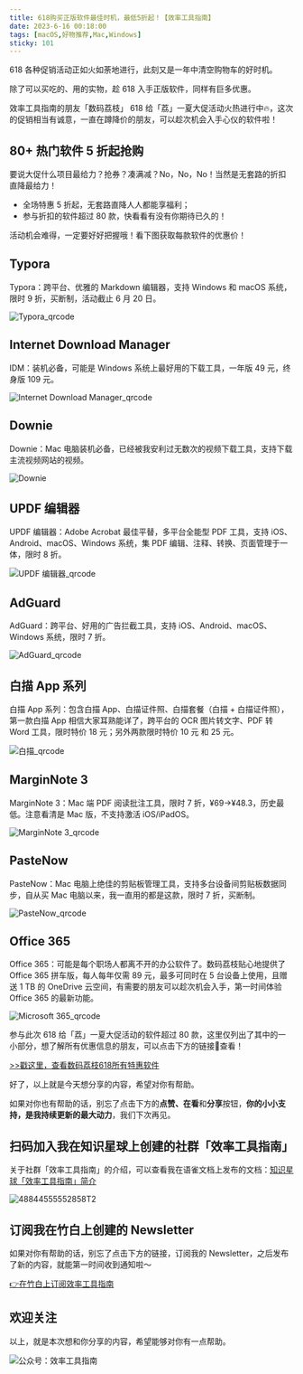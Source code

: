 ```yaml
---
title: 618购买正版软件最佳时机，最低5折起！【效率工具指南】
date: 2023-6-16 00:18:00               
tags: [macOS,好物推荐,Mac,Windows]     
sticky: 101                                                                                  
---
```


618 各种促销活动正如火如荼地进行，此刻又是一年中清空购物车的好时机。      

除了可以买吃的、用的实物，趁 618 入手正版软件，同样有巨多优惠。        

效率工具指南的朋友「数码荔枝」 618 给「荔」一夏大促活动火热进行中🔥，这次的促销相当有诚意，一直在蹲降价的朋友，可以趁次机会入手心仪的软件啦！      

## 80+ 热门软件 5 折起抢购    

要说大促什么项目最给力？抢券？凑满减？No，No，No！当然是无套路的折扣直降最给力！      

* 全场特惠 5 折起，无套路直降人人都能享福利；      
* 参与折扣的软件超过 80 款，快看看有没有你期待已久的！    

活动机会难得，一定要好好把握哦！看下图获取每款软件的优惠价！      

## Typora

Typora：跨平台、优雅的 Markdown 编辑器，支持 Windows 和 macOS 系统，限时 9 折，买断制，活动截止 6 月 20 日。        

![Typora_qrcode](https://article-picbed-1302715071.cos.ap-guangzhou.myqcloud.com/2023/06/16/typoraqrcode.jpg)

## Internet Download Manager 

IDM：装机必备，可能是 Windows 系统上最好用的下载工具，一年版 49 元，终身版 109 元。    

![Internet Download Manager_qrcode](https://article-picbed-1302715071.cos.ap-guangzhou.myqcloud.com/2023/06/16/internet-download-managerqrcode.jpg)

## Downie 


Downie：Mac 电脑装机必备，已经被我安利过无数次的视频下载工具，支持下载主流视频网站的视频。   

   
![Downie](https://article-picbed-1302715071.cos.ap-guangzhou.myqcloud.com/2023/06/16/downieqrcode-1.jpg)

## UPDF 编辑器

UPDF 编辑器：Adobe Acrobat 最佳平替，多平台全能型 PDF 工具，支持 iOS、Android、macOS、Windows 系统，集 PDF 编辑、注释、转换、页面管理于一体，限时 8 折。     

![UPDF 编辑器_qrcode](https://article-picbed-1302715071.cos.ap-guangzhou.myqcloud.com/2023/06/16/updf-bian-ji-qiqrcode.jpg)


## AdGuard

AdGuard：跨平台、好用的广告拦截工具，支持 iOS、Android、macOS、Windows 系统，限时 7 折。   

![AdGuard_qrcode](https://article-picbed-1302715071.cos.ap-guangzhou.myqcloud.com/2023/06/16/adguardqrcode.jpg)

## 白描 App 系列  

白描 App 系列：包含白描 App、白描证件照、白描套餐（白描 + 白描证件照），第一款白描 App 相信大家耳熟能详了，跨平台的 OCR 图片转文字、PDF 转 Word 工具，限时特价 18 元；另外两款限时特价 10 元 和 25 元。    

![白描_qrcode](https://article-picbed-1302715071.cos.ap-guangzhou.myqcloud.com/2023/06/16/bai-miaoqrcode.jpg)

## MarginNote 3

MarginNote 3：Mac 端 PDF 阅读批注工具，限时 7 折，¥69→¥48.3，历史最低。注意看清是 Mac 版，不支持激活 iOS/iPadOS。    

![MarginNote 3_qrcode](https://article-picbed-1302715071.cos.ap-guangzhou.myqcloud.com/2023/06/16/marginnote-3qrcode.jpg)

## PasteNow 

PasteNow：Mac 电脑上绝佳的剪贴板管理工具，支持多台设备间剪贴板数据同步，自从买 Mac 电脑以来，我一直用的都是这款，限时 7 折，买断制。    

![PasteNow_qrcode](https://article-picbed-1302715071.cos.ap-guangzhou.myqcloud.com/2023/06/16/pastenowqrcode.jpg)

## Office 365

Office 365：可能是每个职场人都离不开的办公软件了。数码荔枝贴心地提供了 Office 365 拼车版，每人每年仅需 89 元，最多可同时在 5 台设备上使用，且赠送 1 TB 的 OneDrive 云空间，有需要的朋友可以趁次机会入手，第一时间体验 Office 365 的最新功能。    

![Microsoft 365_qrcode](https://article-picbed-1302715071.cos.ap-guangzhou.myqcloud.com/2023/06/16/microsoft-365qrcode.jpg)


参与此次 618 给「荔」一夏大促活动的软件超过 80 款，这里仅列出了其中的一小部分，想了解所有优惠信息的朋友，可以点击下方的链接🔗查看！    

[>>戳这里，查看数码荔枝618所有特惠软件](https://lizhi.shop/site/discount/id/618mac?cid=5dpmgg7b)      

好了，以上就是今天想分享的内容，希望对你有帮助。      

如果对你也有帮助的话，别忘了点击下方的**点赞、在看**和**分享**按钮，**你的小小支持，是我持续更新的最大动力**，我们下次再见。  


## 扫码加入我在知识星球上创建的社群「效率工具指南」  

关于社群「效率工具指南」的介绍，可以查看我在语雀文档上发布的文档：[知识星球「效率工具指南」简介](https://www.yuque.com/penghonghao/af0aai/glwrg2dl0dqlegi6?singleDoc#)    

![48844555552858T2](https://article-picbed-1302715071.cos.ap-guangzhou.myqcloud.com/2023/03/25/48844555552858t2.JPG)


## 订阅我在竹白上创建的 Newsletter   

如果对你有帮助的话，别忘了点击下方的链接，订阅我的 Newsletter，之后发布了新的内容，就能第一时间收到通知啦～  

[👉在竹白上订阅效率工具指南](https://penghh.zhubai.love/)         

## 欢迎关注     

以上，就是本次想和你分享的内容，希望能够对你有一点帮助。     

![公众号：效率工具指南](https://article-picbed-1302715071.cos.ap-guangzhou.myqcloud.com/2021/05/28/gong-zhong-hao-wei-bu-er-wei-ma-dailogo.png)   





